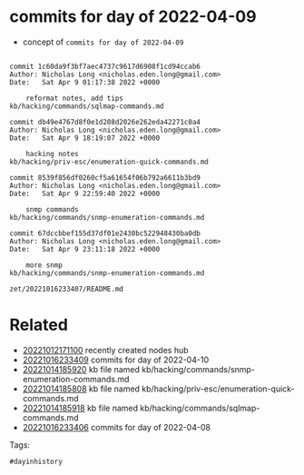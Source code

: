 # commits for day of 2022-04-09

- concept of `commits for day of 2022-04-09`

```

commit 1c60da9f3bf7aec4737c9617d6908f1cd94ccab6
Author: Nicholas Long <nicholas.eden.long@gmail.com>
Date:   Sat Apr 9 01:17:38 2022 +0000

    reformat notes, add tips
kb/hacking/commands/sqlmap-commands.md

commit db49e4767d8f0e1d208d2026e262eda42271c0a4
Author: Nicholas Long <nicholas.eden.long@gmail.com>
Date:   Sat Apr 9 18:19:07 2022 +0000

    hacking notes
kb/hacking/priv-esc/enumeration-quick-commands.md

commit 8539f856df0260cf5a61654f06b792a6611b3bd9
Author: Nicholas Long <nicholas.eden.long@gmail.com>
Date:   Sat Apr 9 22:59:40 2022 +0000

    snmp commands
kb/hacking/commands/snmp-enumeration-commands.md

commit 67dccbbef155d37df01e2430bc522948430ba0db
Author: Nicholas Long <nicholas.eden.long@gmail.com>
Date:   Sat Apr 9 23:11:18 2022 +0000

    more snmp
kb/hacking/commands/snmp-enumeration-commands.md
```

` zet/20221016233407/README.md `

# Related

- [20221012171100](/zet/20221012171100/README.md) recently created nodes hub
- [20221016233409](/zet/20221016233409/README.md) commits for day of 2022-04-10
- [20221014185920](/zet/20221014185920/README.md) kb file named kb/hacking/commands/snmp-enumeration-commands.md
- [20221014185808](/zet/20221014185808/README.md) kb file named kb/hacking/priv-esc/enumeration-quick-commands.md
- [20221014185918](/zet/20221014185918/README.md) kb file named kb/hacking/commands/sqlmap-commands.md
- [20221016233406](/zet/20221016233406/README.md) commits for day of 2022-04-08

Tags:

    #dayinhistory
